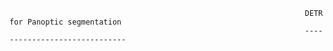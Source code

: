 


                                                                      DETR for Panoptic segmentation
                                                                      ------------------------------
